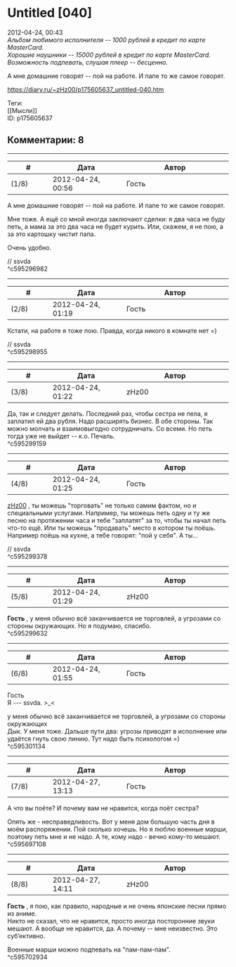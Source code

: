 Untitled [040]
==============

  
2012-04-24, 00:43  
  *Альбом любимого исполнителя -- 1000 рублей в кредит по карте MasterCard.   
 Хорошие наушники -- 15000 рублей в кредит по карте MasterCard.   
 Возможность подпевать, слушая плеер -- бесценно.*    
   
  А мне домашние говорят -- пой на работе. И папе то же самое говорят.    
  
<https://diary.ru/~zHz00/p175605637_untitled-040.htm>  
  
Теги:  
[[Мысли]]  
ID: p175605637  


Комментарии: 8
--------------

  


---



|         #         |              Дата              |                     Автор                     |           ID           |
| --- | --- | --- | --- |
| (1/8) | 2012-04-24, 00:56 | Гость | c595296982 |

  
  А мне домашние говорят -- пой на работе. И папе то же самое говорят.    
   
 Мне тоже. А ещё со мной иногда заключают сделки: я два часа не буду петь, а мама за это два часа не будет курить. Или, скажем, я не пою, а за это картошку чистит папа.   
   
 Очень удобно.   
   
 // ssvda   
 ^c595296982

---



|         #         |              Дата              |                     Автор                     |           ID           |
| --- | --- | --- | --- |
| (2/8) | 2012-04-24, 01:19 | Гость | c595298955 |

  
 Кстати, на работе я тоже пою. Правда, когда никого в комнате нет =)   
   
 // ssvda   
 ^c595298955

---



|         #         |              Дата              |                     Автор                     |           ID           |
| --- | --- | --- | --- |
| (3/8) | 2012-04-24, 01:22 | zHz00 | c595299159 |

  
 Да, так и следует делать. Последний раз, чтобы сестра не пела, я заплатил ей два рубля. Надо расширять бизнес. В обе стороны. Так можно молчать и взаимовыгодно сотрудничать. Со всеми. Но петь тогда уже не выйдет -- к.о. Печаль.   
 ^c595299159

---



|         #         |              Дата              |                     Автор                     |           ID           |
| --- | --- | --- | --- |
| (4/8) | 2012-04-24, 01:25 | Гость | c595299378 |

  
  [zHz00](/~zHz00/ "Untitled")  , ты можешь "торговать" не только самим фактом, но и специальными услугами. Например, ты можешь петь одну и ту же песню на протяжении часа и тебе "заплатят" за то, чтобы ты начал петь что-то ещё. Или ты можешь "продавать" место в котором ты поёшь. Например поёшь на кухне, а тебе говорят: "пой у себя". А ты...   
   
 // ssvda   
 ^c595299378

---



|         #         |              Дата              |                     Автор                     |           ID           |
| --- | --- | --- | --- |
| (5/8) | 2012-04-24, 01:29 | zHz00 | c595299632 |

  
  **Гость**  , у меня обычно всё заканчивается не торговлей, а угрозами со стороны окружающих. Но я подумаю, спасибо.   
 ^c595299632

---



|         #         |              Дата              |                     Автор                     |           ID           |
| --- | --- | --- | --- |
| (6/8) | 2012-04-24, 01:55 | Гость | c595301134 |

  
  Гость    
 Я --- ssvda. >\_<   
   
  у меня обычно всё заканчивается не торговлей, а угрозами со стороны окружающих    
 Дык. У меня тоже. Дальше пути два: угрозы приводят в исполнение или удаётся гнуть свою линию. Тут надо быть психологом =)   
 ^c595301134

---



|         #         |              Дата              |                     Автор                     |           ID           |
| --- | --- | --- | --- |
| (7/8) | 2012-04-27, 13:13 | Гость | c595697108 |

  
 А что вы поёте? И почему вам не нравится, когда поёт сестра?   
   
 Опять же - несправедливость. Вот у меня дом большую часть дня в моём распоряжении. Пой сколько хочешь. Но я люблю военные марши, поэтому петь мне и не надо. А те, кому надо - вечно кому-то мешают.   
 ^c595697108

---



|         #         |              Дата              |                     Автор                     |           ID           |
| --- | --- | --- | --- |
| (8/8) | 2012-04-27, 14:11 | zHz00 | c595702934 |

  
  **Гость**  , я пою, как правило, народные и не очень японские песни прямо из аниме.   
 Никто не сказал, что не нравится, просто иногда посторонние звуки мешают. А вообще не нравится, да. А почему -- мне неизвестно. Это суб’ективно.   
   
 Военные марши можно подпевать на "пам-пам-пам".   
 ^c595702934